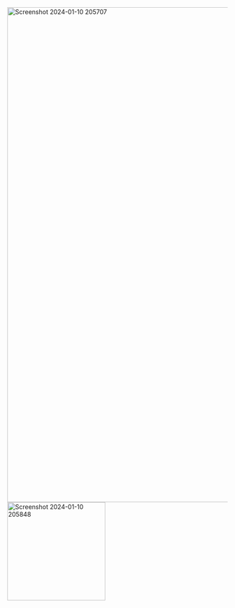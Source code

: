 <img width="1128" alt="Screenshot 2024-01-10 205707" src="https://github.com/gandmatthew/Drawing-on-Android/assets/89164395/e3575540-427d-4703-926c-8a8838d0950e">

<img width="224" alt="Screenshot 2024-01-10 205848" src="https://github.com/gandmatthew/Drawing-on-Android/assets/89164395/ea31e085-c92e-4fd2-866e-e3d988b8cf8a">
